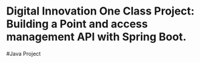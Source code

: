 # Digital Innovation One Class Project: Building a Point and access management API with Spring Boot.


#Java Project
